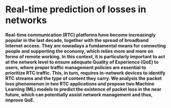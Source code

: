 # Real-time prediction of losses in networks

#### Real-time communication (RTC) platforms have become increasingly popular in the last decade, together with the spread of broadband Internet access. They are nowadays a fundamental means for connecting people and supporting the economy, which relies more and more on forms of remote working. In this context, it is particularly important to act at the network level to ensure adequate Quality of Experience (QoE) to users, where proper traffic management policies are essential to prioritize RTC traffic. This, in turn, requires in-network devices to identify RTC streams and the type of content they carry. We analysis the packet loss phenomenon in two RTC applications and propose two Machine Learning (ML) models to predict the existence of packet loss in the near future, which can potentially assist network management and thus, improve QoE.